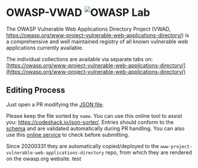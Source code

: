 # OWASP-VWAD ![OWASP Lab](https://img.shields.io/badge/owasp-lab-yellow.svg)

The OWASP Vulnerable Web Applications Directory Project (VWAD, https://owasp.org/www-project-vulnerable-web-applications-directory/) is a comprehensive and well maintained registry of all known vulnerable web applications currently available.

The individual collections are available via separate tabs on: [https://owasp.org/www-project-vulnerable-web-applications-directory/](https://owasp.org/www-project-vulnerable-web-applications-directory/) 

## Editing Process

Just open a PR modifying the [JSON file](https://github.com/OWASP/OWASP-VWAD/tree/master/src/data).

Please keep the file sorted by `name`. You can use this online tool to assist you: https://codeshack.io/json-sorter/. Entries should conform to the [schema](https://github.com/OWASP/OWASP-VWAD/blob/master/schema.json) and are validated automatically during PR handling. You can also use this [online service](https://www.jsonschemavalidator.net/) to check before submitting.

Since 20200331 they are automatically copied/deployed to the `www-project-vulnerable-web-applications-directory` repo, from which they are rendered on the owasp.org website. 
test
